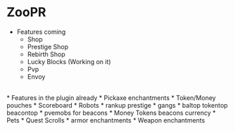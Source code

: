 # ZooPR

* Features coming
  * Shop
  * Prestige Shop
  * Rebirth Shop
  * Lucky Blocks (Working on it)
  * Pvp
  * Envoy
<br/>
* Features in the plugin already
  * Pickaxe enchantments
  * Token/Money pouches
  * Scoreboard
  * Robots
  * rankup prestige 
  * gangs
  * baltop tokentop beacontop
  * pvemobs for beacons
  * Money Tokens beacons currency
  * Pets
  * Quest Scrolls
  * armor enchantments
  * Weapon enchantments




